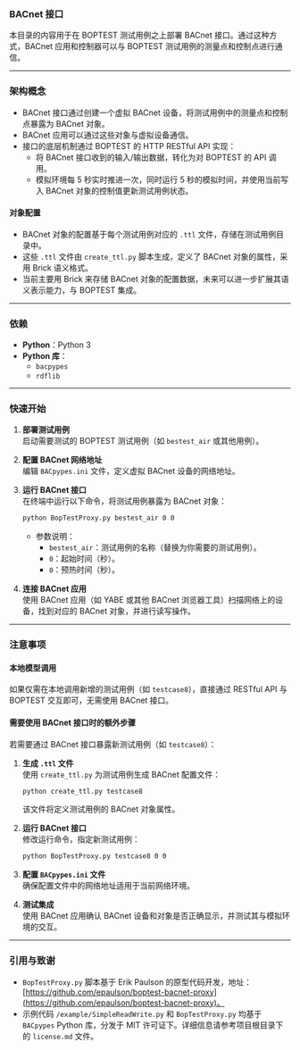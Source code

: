 ### **BACnet 接口**

本目录的内容用于在 BOPTEST 测试用例之上部署 BACnet 接口。通过这种方式，BACnet 应用和控制器可以与 BOPTEST 测试用例的测量点和控制点进行通信。

---

### **架构概念**

- BACnet 接口通过创建一个虚拟 BACnet 设备，将测试用例中的测量点和控制点暴露为 BACnet 对象。
- BACnet 应用可以通过这些对象与虚拟设备通信。
- 接口的底层机制通过 BOPTEST 的 HTTP RESTful API 实现：
  - 将 BACnet 接口收到的输入/输出数据，转化为对 BOPTEST 的 API 调用。
  - 模拟环境每 5 秒实时推进一次，同时运行 5 秒的模拟时间，并使用当前写入 BACnet 对象的控制值更新测试用例状态。

#### **对象配置**
- BACnet 对象的配置基于每个测试用例对应的 `.ttl` 文件，存储在测试用例目录中。
- 这些 `.ttl` 文件由 `create_ttl.py` 脚本生成，定义了 BACnet 对象的属性，采用 Brick 语义格式。
- 当前主要用 Brick 来存储 BACnet 对象的配置数据，未来可以进一步扩展其语义表示能力，与 BOPTEST 集成。

---

### **依赖**

- **Python**：Python 3
- **Python 库**：
  - `bacpypes`  
  - `rdflib`

---

### **快速开始**

1. **部署测试用例**  
   启动需要测试的 BOPTEST 测试用例（如 `bestest_air` 或其他用例）。

2. **配置 BACnet 网络地址**  
   编辑 `BACpypes.ini` 文件，定义虚拟 BACnet 设备的网络地址。

3. **运行 BACnet 接口**  
   在终端中运行以下命令，将测试用例暴露为 BACnet 对象：  
   ```bash
   python BopTestProxy.py bestest_air 0 0
   ```
   - 参数说明：
     - `bestest_air`：测试用例的名称（替换为你需要的测试用例）。
     - `0`：起始时间（秒）。
     - `0`：预热时间（秒）。

4. **连接 BACnet 应用**  
   使用 BACnet 应用（如 YABE 或其他 BACnet 浏览器工具）扫描网络上的设备，找到对应的 BACnet 对象，并进行读写操作。

---

### **注意事项**

#### **本地模型调用**
如果仅需在本地调用新增的测试用例（如 `testcase8`），直接通过 RESTful API 与 BOPTEST 交互即可，无需使用 BACnet 接口。

#### **需要使用 BACnet 接口时的额外步骤**
若需要通过 BACnet 接口暴露新测试用例（如 `testcase8`）：
1. **生成 `.ttl` 文件**  
   使用 `create_ttl.py` 为测试用例生成 BACnet 配置文件：  
   ```bash
   python create_ttl.py testcase8
   ```
   该文件将定义测试用例的 BACnet 对象属性。

2. **运行 BACnet 接口**  
   修改运行命令，指定新测试用例：  
   ```bash
   python BopTestProxy.py testcase8 0 0
   ```

3. **配置 `BACpypes.ini` 文件**  
   确保配置文件中的网络地址适用于当前网络环境。

4. **测试集成**  
   使用 BACnet 应用确认 BACnet 设备和对象是否正确显示，并测试其与模拟环境的交互。

---

### **引用与致谢**

- `BopTestProxy.py` 脚本基于 Erik Paulson 的原型代码开发，地址：[https://github.com/epaulson/boptest-bacnet-proxy](https://github.com/epaulson/boptest-bacnet-proxy)。  
- 示例代码 `/example/SimpleReadWrite.py` 和 `BopTestProxy.py` 均基于 `BACpypes` Python 库，分发于 MIT 许可证下。详细信息请参考项目根目录下的 `license.md` 文件。